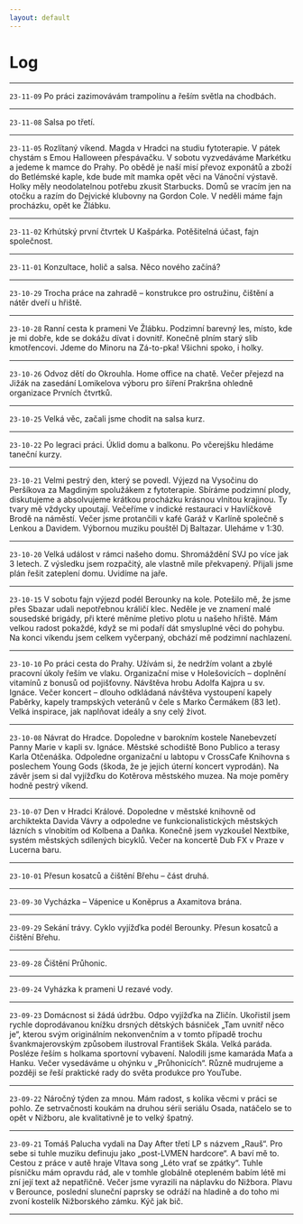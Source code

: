 ```yaml
---
layout: default
---
```


# Log

* * *
`23-11-09`
Po práci zazimovávám trampolínu a řeším světla na chodbách.
* * *
`23-11-08`
Salsa po třetí.
* * *
`23-11-05`
Rozlítaný víkend. Magda v Hradci na studiu fytoterapie. V pátek chystám s Emou Halloween přespávačku. V sobotu vyzvedáváme Markétku a jedeme k mamce do Prahy. Po obědě je naší misí převoz exponátů a zboží do Betlémské kaple, kde bude mít mamka opět věci na Vánoční výstavě. Holky měly neodolatelnou potřebu zkusit Starbucks. Domů se vracím jen na otočku a razím do Dejvické klubovny na Gordon Cole. V neděli máme fajn procházku, opět ke Žlábku.
* * *
`23-11-02`
Krhútský první čtvrtek U Kašpárka. Potěšitelná účast, fajn společnost.
* * *
`23-11-01`
Konzultace, holič a salsa. Něco nového začíná?
* * *
`23-10-29`
Trocha práce na zahradě – konstrukce pro ostružinu, čištění a nátěr dveří u hřiště.
* * *
`23-10-28`
Ranní cesta k prameni Ve Žlábku. Podzimní barevný les, místo, kde je mi dobře, kde se dokážu dívat i dovnitř. Konečně plním starý slib kmotřencovi. Jdeme do Minoru na Zá-to-pka! Všichni spoko, i holky.
* * *
`23-10-26`
Odvoz dětí do Okrouhla. Home office na chatě. Večer přejezd na Jižák na zasedání Lomikelova výboru pro šíření Prakršna ohledně organizace Prvních čtvrtků.
* * *
`23-10-25`
Velká věc, začali jsme chodit na salsa kurz.
* * *
`23-10-22`
Po legraci práci. Úklid domu a balkonu. Po včerejšku hledáme taneční kurzy.
* * *
`23-10-21`
Velmi pestrý den, který se povedl. Výjezd na Vysočinu do Peršíkova za Magdiným spolužákem z fytoterapie. Sbíráme podzimní plody, diskutujeme a absolvujeme krátkou procházku krásnou vlnitou krajinou. Ty tvary mě vždycky upoutají. Večeříme v indické restauraci v Havlíčkově Brodě na náměstí. Večer jsme protančili v kafé Garáž v Karlíně společně s Lenkou a Davidem. Výbornou muziku pouštěl Dj Baltazar. Uleháme v 1:30.
* * *
`23-10-20`
Velká událost v rámci našeho domu. Shromáždění SVJ po více jak 3 letech. Z výsledku jsem rozpačitý, ale vlastně mile překvapený. Přijali jsme plán řešit zateplení domu. Uvidíme na jaře.
* * *
`23-10-15`
V sobotu fajn výjezd podél Berounky na kole. Potešilo mě, že jsme přes Sbazar udali nepotřebnou králičí klec.
Neděle je ve znamení malé sousedské brigády, při které měníme pletivo plotu u našeho hřiště. Mám velkou radost pokaždé, když se mi podaří dát smysluplné věci do pohybu.
Na konci víkendu jsem celkem vyčerpaný, obchází mě podzimní nachlazení.
* * *
`23-10-10`
Po práci cesta do Prahy. Užívám si, že nedržím volant a zbylé pracovní úkoly řeším ve vlaku. Organizační mise v Holešovicích – doplnění vitamínů z bonusů od pojišťovny. Návštěva hrobu Adolfa Kajpra u sv. Ignáce. Večer koncert – dlouho odkládaná návštěva vystoupení kapely Paběrky, kapely trampských veteránů v čele s Marko Čermákem (83 let). Velká inspirace, jak naplňovat ideály a sny celý život.
* * *
`23-10-08`
Návrat do Hradce. Dopoledne v barokním kostele Nanebevzetí Panny Marie v kapli sv. Ignáce. Městské schodiště Bono Publico a terasy Karla Otčenáška. Odpoledne organizační u labtopu v CrossCafe Knihovna s poslechem Young Gods (škoda, že je jejich úterní koncert vyprodán). Na závěr jsem si dal vyjížďku do Kotěrova městského muzea. Na moje poměry hodně pestrý víkend.
* * *
`23-10-07`
Den v Hradci Králové. Dopoledne v městské knihovně od archiktekta Davida Vávry a odpoledne ve funkcionalistických městských lázních s vlnobitím od Kolbena a Daňka. Konečně jsem vyzkoušel Nextbike, systém městských sdílených bicyklů. Večer na koncertě Dub FX v Praze v Lucerna baru.
* * *
`23-10-01`
Přesun kosatců a čištění Břehu – část druhá.
* * *
`23-09-30`
Vycházka – Vápenice u Koněprus a Axamitova brána.
* * *
`23-09-29`
Sekání trávy. Cyklo vyjížďka podél Berounky. Přesun kosatců a čištění Břehu. 
* * *
`23-09-28`
Čištění Průhonic.
* * *
`23-09-24`
Vyházka k prameni U rezavé vody. 
* * *
`23-09-23`
Domácnost si žádá údržbu. Odpo vyjížďka na Zličín. Ukořistil jsem rychle doprodávanou knížku drsných dětských básniček „Tam uvnitř něco je“, kterou svým originálním nekonvenčním a v tomto případě trochu švankmajerovským způsobem ilustroval František Skála. Velká paráda. Posléze řeším s holkama sportovní vybavení. Nalodili jsme kamaráda Maťa a Hanku. Večer vysedáváme u ohýnku v „Průhonicích“. Různě mudrujeme a později se řeší praktické rady do světa produkce pro YouTube.
* * *
`23-09-22`
Náročný týden za mnou. Mám radost, s kolika věcmi v práci se pohlo. Ze setrvačnosti koukám na druhou sérii seriálu Osada, natáčelo se to opět v Nižboru, ale kvalitativně je to velký špatný.
* * *
`23-09-21`
Tomáš Palucha vydali na Day After třetí LP s názvem „Rauš“. Pro sebe si tuhle muziku definuju jako „post-LVMEN hardcore“. A baví mě to. Cestou z práce v autě hraje Vltava song „Léto vrať se zpátky“. Tuhle písničku mám opravdu rád, ale v tomhle globálně otepleném babím létě mi zní její text až nepatřičně. Večer jsme vyrazili na náplavku do Nižbora. Plavu v Berounce, poslední sluneční paprsky se odráží na hladině  a do toho mi zvoní kostelík Nižborského zámku. Kýč jak bič.
* * *